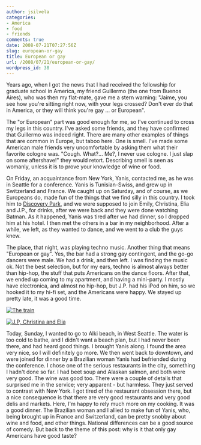 ```yaml
---
author: jsilvela
categories:
- America
- food
- friends
comments: true
date: 2008-07-21T07:27:56Z
slug: european-or-gay
title: European or gay
url: /2008/07/21/european-or-gay/
wordpress_id: 38
---
```


Years ago, when I got the news that I had received the fellowship for graduate school in America, my friend Guillermo (the one from Buenos Aires), who was then my flat-mate, gave me a stern warning: "Jaime, you see how you're sitting right now, with your legs crossed? Don't ever do that in America, or they will think you're gay ... or European".

The "or European" part was good enough for me, so I've continued to cross my legs in this country. I've asked some friends, and they have confirmed that Guillermo was indeed right. There are many other examples of things that are common in Europe, but taboo here. One is smell. I've made some American male friends very uncomfortable by asking them what their favorite cologne was. "Cough. What?... Me?, I never use cologne. I just slap on some aftershave!" they would retort. Describing smell is seen as womanly, unless it is to prove your knowledge of wine or food.

On Friday, an acquaintance from New York, Yanis, contacted me, as he was in Seattle for a conference. Yanis is Tunisian-Swiss, and grew up in Switzerland and France. We caught up on Saturday, and of course, as we Europeans do, made fun of the things that we find silly in this country. I took him to [Discovery Park](http://jsilvela.wordpress.com/2008/05/11/discovery-park/), and we were supposed to join Emily, Christina, Elia and J.P., for drinks, after we were back and they were done watching Batman. As it happened, Yanis was tired after we had dinner, so I dropped him at his hotel. I then met the others in a bar in my neighborhood. After a while, we left, as they wanted to dance, and we went to a club the guys knew.

The place, that night, was playing techno music. Another thing that means "European or gay". Yes, the bar had a strong gay contingent, and the go-go dancers were male. We had a drink, and then left. I was finding the music ok. Not the best selection, but for my ears, techno is almost always better than hip-hop, the stuff that puts Americans on the dance floors. After that, we ended up coming to my apartment, and having a mini-party. I mostly have electronica, and almost no hip-hop, but J.P. had his iPod on him, so we hooked it to my hi-fi set, and the Americans were happy. We stayed up pretty late, it was a good time.

[![The train](http://jsilvela.smugmug.com/photos/335407422_rizJT-S.jpg)](http://jsilvela.smugmug.com/photos/335407422_rizJT-XL.jpg)

[![J.P, Christina and Elia](http://jsilvela.smugmug.com/photos/335408004_UxTTz-S.jpg)](http://jsilvela.smugmug.com/photos/335408004_UxTTz-XL.jpg)

Today, Sunday, I wanted to go to Alki beach, in West Seattle. The water is too cold to bathe, and I didn't want a beach plan, but I had never been there, and had heard good things. I brought Yanis along. I found the area very nice, so I will definitely go more.
We then went back to downtown, and were joined for dinner by a Brazilian woman Yanis had befriended during the conference. I chose one of the serious restaurants in the city, something I hadn't done so far. I had beet soup and Alaskan salmon, and both were very good. The wine was good too. There were a couple of details that surprised me in the service; very apparent - but harmless. They just served to contrast with New York. I got tired of the restaurant obsession there, but a nice consequence is that there are very good restaurants and very good delis and markets. Here, I'm happy to rely much more on my cooking.
It was a good dinner. The Brazilian woman and I allied to make fun of Yanis, who, being brought up in France and Switzerland, can be pretty snobby about wine and food, and other things.
National differences can be a good source of comedy. But back to the theme of this post: why is it that only gay Americans have good taste?
